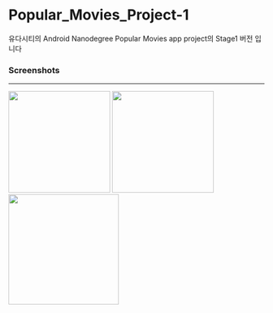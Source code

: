 # Popular_Movies_Project-1

유다시티의 Android Nanodegree  Popular Movies app project의 Stage1 버전 입니다

### Screenshots
-----------
<div>
  <img width = "200" src = "https://user-images.githubusercontent.com/32924058/48669518-77cf1480-eb49-11e8-83ee-42933d038b2c.png">
  <img width = "200" src = "https://user-images.githubusercontent.com/32924058/48669520-7e5d8c00-eb49-11e8-8a68-126e207d294f.png">
  <img width = "217" src = "https://user-images.githubusercontent.com/32924058/48669522-80274f80-eb49-11e8-886a-ee1761df8018.png">
  </div>
